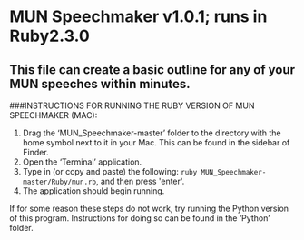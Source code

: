 # MUN Speechmaker v1.0.1; runs in Ruby2.3.0

## This file can create a basic outline for any of your MUN speeches within minutes.

###INSTRUCTIONS FOR RUNNING THE RUBY VERSION OF MUN SPEECHMAKER (MAC):

1. Drag the ‘MUN_Speechmaker-master’ folder to the directory with the home symbol next to it in your Mac. This can be found in the sidebar of Finder.
2. Open the ‘Terminal’ application.
3. Type in (or copy and paste) the following: `ruby MUN_Speechmaker-master/Ruby/mun.rb`, and then press 'enter'.
4. The application should begin running.

If for some reason these steps do not work, try running the Python version of this program. Instructions for doing so can be found in the ‘Python’ folder.

